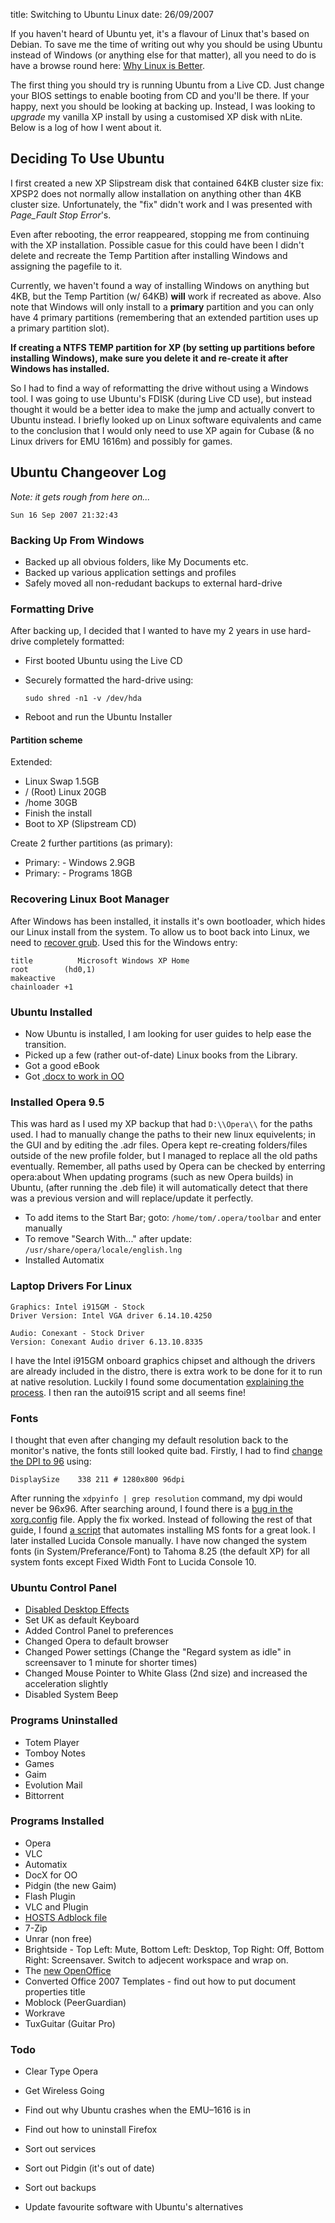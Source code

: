 title: Switching to Ubuntu Linux
date: 26/09/2007

If you haven't heard of Ubuntu yet, it's a flavour of Linux that's based on
Debian. To save me the time of writing out why you should be using Ubuntu
instead of Windows (or anything else for that matter), all you need to do is
have a browse round here: [Why Linux is Better][].

The first thing you should try is running Ubuntu from a Live CD. Just change
your BIOS settings to enable booting from CD and you'll be there. If your happy,
next you should be looking at backing up. Instead, I was looking to *upgrade* my
vanilla XP install by using a customised XP disk with nLite. Below is a log of
how I went about it.

## Deciding To Use Ubuntu

I first created a new XP Slipstream disk that contained 64KB cluster size fix:
XPSP2 does not normally allow installation on anything other than 4KB cluster
size. Unfortunately, the "fix" didn't work and I was presented with *Page_Fault
Stop Error*'s.

Even after rebooting, the error reappeared, stopping me from continuing with the
XP installation. Possible casue for this could have been I didn't delete and
recreate the Temp Partition after installing Windows and assigning the pagefile
to it.

Currently, we haven't found a way of installing Windows on anything but 4KB, but
the Temp Partition (w/ 64KB) **will** work if recreated as above. Also note that
Windows will only install to a **primary** partition and you can only have 4
primary partitions (remembering that an extended partition uses up a primary
partition slot).

**If creating a NTFS TEMP partition for XP (by setting up partitions before
installing Windows), make sure you delete it and re-create it after Windows has
installed.**

So I had to find a way of reformatting the drive without using a Windows tool. I
was going to use Ubuntu's FDISK (during Live CD use), but instead thought it
would be a better idea to make the jump and actually convert to Ubuntu instead.
I briefly looked up on Linux software equivalents and came to the conclusion
that I would only need to use XP again for Cubase (& no Linux drivers for EMU
1616m) and possibly for games.

## Ubuntu Changeover Log

*Note: it gets rough from here on...*

`Sun 16 Sep 2007 21:32:43`

### Backing Up From Windows

* Backed up all obvious folders, like My Documents etc.
* Backed up various application settings and profiles
* Safely moved all non-redudant backups to external hard-drive

### Formatting Drive

After backing up, I decided that I wanted to have my 2 years in use
hard-drive completely formatted:

* First booted Ubuntu using the Live CD
* Securely formatted the hard-drive using:

    `sudo shred -n1 -v /dev/hda`

* Reboot and run the Ubuntu Installer

#### Partition scheme

Extended:

* Linux Swap 1.5GB
* / (Root) Linux 20GB
* /home 30GB
* Finish the install
* Boot to XP (Slipstream CD)

Create 2 further partitions (as primary):

* Primary: - Windows 2.9GB
* Primary: - Programs 18GB

### Recovering Linux Boot Manager

After Windows has been installed, it installs it's own bootloader, which
hides our Linux install from the system. To allow us to boot back into
Linux, we need to [recover grub][]. Used this for the Windows entry:

    title          Microsoft Windows XP Home
    root        (hd0,1)
    makeactive
    chainloader +1

### Ubuntu Installed

* Now Ubuntu is installed, I am looking for user guides to help ease the
  transition.
* Picked up a few (rather out-of-date) Linux books from the Library.
* Got a good eBook
* Got [.docx to work in OO][]

### Installed Opera 9.5

This was hard as I used my XP backup that had `D:\\Opera\\` for the paths
used. I had to manually change the paths to their new linux equivelents;
in the GUI and by editing the .adr files. Opera kept re-creating
folders/files outside of the new profile folder, but I managed to
replace all the old paths eventually. Remember, all paths used by Opera
can be checked by enterring opera:about When updating programs (such as
new Opera builds) in Ubuntu, (after running the .deb file) it will
automatically detect that there was a previous version and will
replace/update it perfectly.

* To add items to the Start Bar; goto: `/home/tom/.opera/toolbar` and enter
  manually
* To remove "Search With..." after update: `/usr/share/opera/locale/english.lng`
* Installed Automatix

### Laptop Drivers For Linux

    Graphics: Intel i915GM - Stock
    Driver Version: Intel VGA driver 6.14.10.4250

    Audio: Conexant - Stock Driver
    Version: Conexant Audio driver 6.13.10.8335

I have the Intel i915GM onboard graphics chipset and although the drivers are
already included in the distro, there is extra work to be done for it to run at
native resolution. Luckily I found some documentation [explaining the
process][]. I then ran the autoi915 script and all seems fine!

### Fonts

I thought that even after changing my default resolution back to the
monitor's native, the fonts still looked quite bad. Firstly, I had to
find [change the DPI to 96][] using:

    DisplaySize    338 211 # 1280x800 96dpi

After running the `xdpyinfo | grep resolution` command, my dpi would never be
96x96. After searching around, I found there is a [bug in the xorg.config][]
file. Apply the fix worked. Instead of following the rest of that guide, I found
[a script][] that automates installing MS fonts for a great look. I later
installed Lucida Console manually. I have now changed the system fonts (in
System/Preferance/Font) to Tahoma 8.25 (the default XP) for all system fonts
except Fixed Width Font to Lucida Console 10.

### Ubuntu Control Panel

* [Disabled Desktop Effects][]
* Set UK as default Keyboard
* Added Control Panel to preferences
* Changed Opera to default browser
* Changed Power settings (Change the "Regard system as idle" in screensaver to 1
  minute for shorter times)
* Changed Mouse Pointer to White Glass (2nd size) and increased the acceleration
  slightly
* Disabled System Beep

### Programs Uninstalled

* Totem Player
* Tomboy Notes
* Games
* Gaim
* Evolution Mail
* Bittorrent

### Programs Installed

* Opera
* VLC
* Automatix
* DocX for OO
* Pidgin (the new Gaim)
* Flash Plugin
* VLC and Plugin
* [HOSTS Adblock file][]
* 7-Zip
* Unrar (non free)
* Brightside - Top Left: Mute, Bottom Left: Desktop, Top Right: Off,
    Bottom Right: Screensaver. Switch to adjecent workspace and wrap on.
* The [new OpenOffice][]
* Converted Office 2007 Templates - find out how to put document properties
  title
* Moblock (PeerGuardian)
* Workrave
* TuxGuitar (Guitar Pro)

### Todo

* Clear Type Opera
* Get Wireless Going
* Find out why Ubuntu crashes when the EMU–1616 is in
* Find out how to uninstall Firefox
* Sort out services
* Sort out Pidgin (it's out of date)
* Sort out backups
* Update favourite software with Ubuntu's alternatives

  [explaining the process]: https://help.ubuntu.com/community/i915Driver
  [change the DPI to 96]: http://ubuntuforums.org/showpost.php?p=99808&postcount=1
  [bug in the xorg.config]: http://ubuntuforums.org/showpost.php?p=2663087&postcount=19
  [a script]: http://www.stchman.com/ms_fonts.html
  [Disabled Desktop Effects]: https://help.ubuntu.com/community/DesktopEffects?highlight=(effects)%7C(desktop)
  [HOSTS Adblock file]: http://www.hosts-file.net/?s=Download
  [new OpenOffice]: https://bugs.launchpad.net/ubuntu/+source/openoffice.org/+bug/93002/comments/12
  [Why Linux is Better]: http://www.whylinuxisbetter.net/
  [recover grub]: https://help.ubuntu.com/community/RecoveringUbuntuAfterInstallingWindows?action=show&redirect=RecoverGrub
  [.docx to work in OO]: http://www.sigmundvoid.com/?p=81
